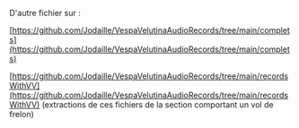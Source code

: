 D'autre fichier sur :

[https://github.com/Jodaille/VespaVelutinaAudioRecords/tree/main/complets](https://github.com/Jodaille/VespaVelutinaAudioRecords/tree/main/complets)

[https://github.com/Jodaille/VespaVelutinaAudioRecords/tree/main/recordsWithVV](https://github.com/Jodaille/VespaVelutinaAudioRecords/tree/main/recordsWithVV) 
 (extractions de ces fichiers de la section comportant un vol de frelon)
